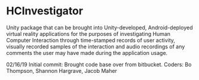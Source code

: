 # HCInvestigator
Unity package that can be brought into Unity-developed, Android-deployed virtual reality applications for the purposes of investigating Human Computer Interaction through time-stamped records of user activity, visually recorded samples of the interaction and audio recordings of any comments the user may have made during the application usage.

02/16/19 Initial commit: Brought code base over from bitbucket. Coders: Bo Thompson, Shannon Hargrave, Jacob Maher
